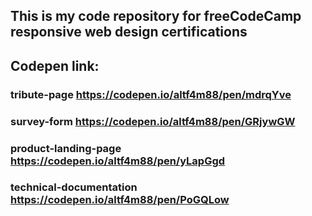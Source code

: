 ## This is my code repository for freeCodeCamp responsive web design certifications

## Codepen link:
### tribute-page https://codepen.io/altf4m88/pen/mdrqYve
### survey-form https://codepen.io/altf4m88/pen/GRjywGW
### product-landing-page https://codepen.io/altf4m88/pen/yLapGgd
### technical-documentation https://codepen.io/altf4m88/pen/PoGQLow
